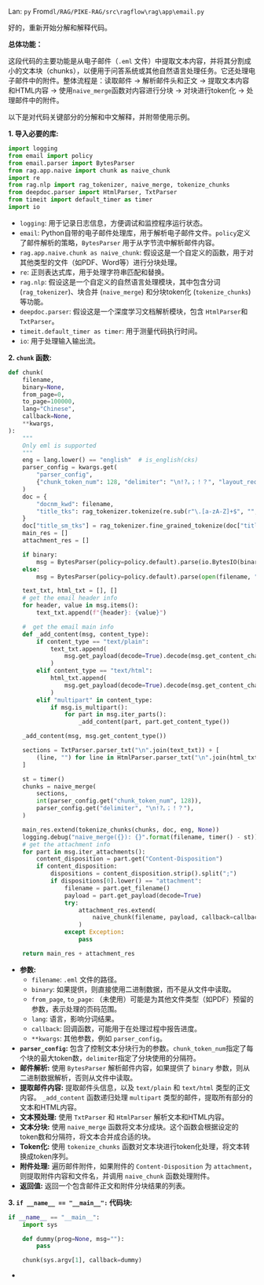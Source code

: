 Lan: `py` From`dl/RAG/PIKE-RAG/src\ragflow\rag\app\email.py`

好的，重新开始分解和解释代码。

**总体功能：**

这段代码的主要功能是从电子邮件（`.eml` 文件）中提取文本内容，并将其分割成小的文本块（chunks），以便用于问答系统或其他自然语言处理任务。它还处理电子邮件中的附件。整体流程是：读取邮件 -> 解析邮件头和正文 ->  提取文本内容和HTML内容 -> 使用`naive_merge`函数对内容进行分块 -> 对块进行token化 -> 处理邮件中的附件。

以下是对代码关键部分的分解和中文解释，并附带使用示例。

**1. 导入必要的库:**

```python
import logging
from email import policy
from email.parser import BytesParser
from rag.app.naive import chunk as naive_chunk
import re
from rag.nlp import rag_tokenizer, naive_merge, tokenize_chunks
from deepdoc.parser import HtmlParser, TxtParser
from timeit import default_timer as timer
import io
```

*   `logging`: 用于记录日志信息，方便调试和监控程序运行状态。
*   `email`: Python自带的电子邮件处理库，用于解析电子邮件文件。`policy`定义了邮件解析的策略，`BytesParser` 用于从字节流中解析邮件内容。
*   `rag.app.naive.chunk as naive_chunk`:  假设这是一个自定义的函数，用于对其他类型的文件（如PDF、Word等）进行分块处理。
*   `re`: 正则表达式库，用于处理字符串匹配和替换。
*   `rag.nlp`:  假设这是一个自定义的自然语言处理模块，其中包含分词 (`rag_tokenizer`)、块合并 (`naive_merge`) 和分块token化 (`tokenize_chunks`) 等功能。
*   `deepdoc.parser`:  假设这是一个深度学习文档解析模块，包含 `HtmlParser`和 `TxtParser`。
*   `timeit.default_timer as timer`:  用于测量代码执行时间。
*   `io`:  用于处理输入输出流。

**2. `chunk` 函数:**

```python
def chunk(
    filename,
    binary=None,
    from_page=0,
    to_page=100000,
    lang="Chinese",
    callback=None,
    **kwargs,
):
    """
    Only eml is supported
    """
    eng = lang.lower() == "english"  # is_english(cks)
    parser_config = kwargs.get(
        "parser_config",
        {"chunk_token_num": 128, "delimiter": "\n!?。；！？", "layout_recognize": "DeepDOC"},
    )
    doc = {
        "docnm_kwd": filename,
        "title_tks": rag_tokenizer.tokenize(re.sub(r"\.[a-zA-Z]+$", "", filename)),
    }
    doc["title_sm_tks"] = rag_tokenizer.fine_grained_tokenize(doc["title_tks"])
    main_res = []
    attachment_res = []

    if binary:
        msg = BytesParser(policy=policy.default).parse(io.BytesIO(binary))
    else:
        msg = BytesParser(policy=policy.default).parse(open(filename, "rb"))

    text_txt, html_txt = [], []
    # get the email header info
    for header, value in msg.items():
        text_txt.append(f"{header}: {value}")

    #  get the email main info
    def _add_content(msg, content_type):
        if content_type == "text/plain":
            text_txt.append(
                msg.get_payload(decode=True).decode(msg.get_content_charset())
            )
        elif content_type == "text/html":
            html_txt.append(
                msg.get_payload(decode=True).decode(msg.get_content_charset())
            )
        elif "multipart" in content_type:
            if msg.is_multipart():
                for part in msg.iter_parts():
                    _add_content(part, part.get_content_type())

    _add_content(msg, msg.get_content_type())

    sections = TxtParser.parser_txt("\n".join(text_txt)) + [
        (line, "") for line in HtmlParser.parser_txt("\n".join(html_txt)) if line
    ]

    st = timer()
    chunks = naive_merge(
        sections,
        int(parser_config.get("chunk_token_num", 128)),
        parser_config.get("delimiter", "\n!?。；！？"),
    )

    main_res.extend(tokenize_chunks(chunks, doc, eng, None))
    logging.debug("naive_merge({}): {}".format(filename, timer() - st))
    # get the attachment info
    for part in msg.iter_attachments():
        content_disposition = part.get("Content-Disposition")
        if content_disposition:
            dispositions = content_disposition.strip().split(";")
            if dispositions[0].lower() == "attachment":
                filename = part.get_filename()
                payload = part.get_payload(decode=True)
                try:
                    attachment_res.extend(
                        naive_chunk(filename, payload, callback=callback, **kwargs)
                    )
                except Exception:
                    pass

    return main_res + attachment_res
```

*   **参数:**
    *   `filename`:  `.eml` 文件的路径。
    *   `binary`:  如果提供，则直接使用二进制数据，而不是从文件中读取。
    *   `from_page`, `to_page`:  （未使用）可能是为其他文件类型（如PDF）预留的参数，表示处理的页码范围。
    *   `lang`:  语言，影响分词结果。
    *   `callback`:  回调函数，可能用于在处理过程中报告进度。
    *   `**kwargs`:  其他参数，例如 `parser_config`。
*   **`parser_config`:**  包含了控制文本分块行为的参数。`chunk_token_num`指定了每个块的最大token数，`delimiter`指定了分块使用的分隔符。
*   **邮件解析:** 使用 `BytesParser` 解析邮件内容，如果提供了 `binary` 参数，则从二进制数据解析，否则从文件中读取。
*   **提取邮件内容:**  提取邮件头信息，以及 `text/plain` 和 `text/html` 类型的正文内容。  `_add_content` 函数递归处理 `multipart` 类型的邮件，提取所有部分的文本和HTML内容。
*   **文本预处理:** 使用 `TxtParser` 和 `HtmlParser` 解析文本和HTML内容。
*   **文本分块:**  使用 `naive_merge` 函数将文本分成块。这个函数会根据设定的token数和分隔符，将文本合并成合适的块。
*   **Token化:** 使用 `tokenize_chunks` 函数对文本块进行token化处理，将文本转换成token序列。
*   **附件处理:**  遍历邮件附件，如果附件的 `Content-Disposition` 为 `attachment`，则提取附件内容和文件名，并调用 `naive_chunk` 函数处理附件。
*   **返回值:** 返回一个包含邮件正文和附件分块结果的列表。

**3. `if __name__ == "__main__":` 代码块:**

```python
if __name__ == "__main__":
    import sys

    def dummy(prog=None, msg=""):
        pass

    chunk(sys.argv[1], callback=dummy)
```

*   